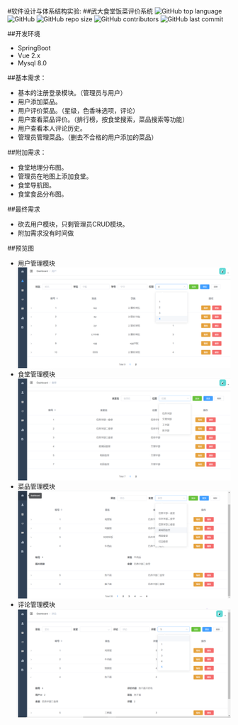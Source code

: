 #软件设计与体系结构实验:
##武大食堂饭菜评价系统
![GitHub top language](https://img.shields.io/github/languages/top/A-Salty-Fish/SoftwareArchitectureProject)
![GitHub](https://img.shields.io/github/license/A-Salty-Fish/SoftwareArchitectureProject)
![GitHub repo size](https://img.shields.io/github/repo-size/A-Salty-Fish/SoftwareArchitectureProject)
![GitHub contributors](https://img.shields.io/github/contributors/A-Salty-Fish/SoftwareArchitectureProject)
![GitHub last commit](https://img.shields.io/github/last-commit/A-Salty-Fish/SoftwareArchitectureProject)

##开发环境
* SpringBoot 
* Vue 2.x
* Mysql 8.0

##基本需求：

* 基本的注册登录模块。（管理员与用户）
* 用户添加菜品。
* 用户评价菜品。（星级，色香味选项，评论）
* 用户查看菜品评价。（排行榜，按食堂搜索，菜品搜索等功能）
* 用户查看本人评论历史。
* 管理员管理菜品。（删去不合格的用户添加的菜品）

##附加需求：
* 食堂地理分布图。
* 管理员在地图上添加食堂。
* 食堂导航图。
* 食堂食品分布图。

##最终需求
* 砍去用户模块，只剩管理员CRUD模块。
* 附加需求没有时间做

##预览图
* 用户管理模块
![image](https://github.com/A-Salty-Fish/SoftwareArchitectureProject/blob/master/Image/user.png?raw=true)
* 食堂管理模块
![image](https://github.com/A-Salty-Fish/SoftwareArchitectureProject/blob/master/Image/canteen.png?raw=true)
* 菜品管理模块
![image](https://github.com/A-Salty-Fish/SoftwareArchitectureProject/blob/master/Image/food.png?raw=true)
* 评论管理模块
![image](https://github.com/A-Salty-Fish/SoftwareArchitectureProject/blob/master/Image/comment.png?raw=true)

